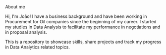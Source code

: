 <title> João Alves - Data Analysis Portfolio </title>


<head> About me </head>

Hi, I'm João! I have a business background and have been working in Procurement for Oil companies since the beginning of my career. I started my studies in Data Analysis to facilitate my performance in negotiations and in proposal analysis. 

This is a repository to showcase skills, share projects and track my progress in Data Analytics related topics.




<!---
joaoalves97/joaoalves97 is a ✨ special ✨ repository because its `README.md` (this file) appears on your GitHub profile.
You can click the Preview link to take a look at your changes.
--->

